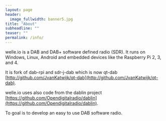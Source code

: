 ```yaml
---
layout: page
header:
  image_fullwidth: banner5.jpg
title: "About"
subheadline: ""
teaser: ""
permalink: /info/
---
```


welle.io is a DAB and DAB+ software defined radio (SDR). It runs on Windows, Linux, Android and embedded devices like the Raspberry Pi 2, 3, and 4.

It is fork of dab-rpi and sdr-j-dab which is now qt-dab [http://github.com/JvanKatwijk/qt-dab](http://github.com/JvanKatwijk/qt-dab).

welle.io uses also code from the dablin project [https://github.com/Opendigitalradio/dablin](https://github.com/Opendigitalradio/dablin).

To goal is to develop an easy to use DAB software radio.
